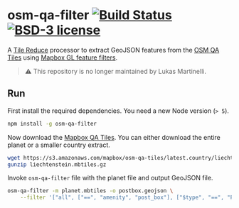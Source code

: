 # osm-qa-filter [![Build Status](https://travis-ci.org/lukasmartinelli/osm-qa-filter.svg?branch=master)](https://travis-ci.org/lukasmartinelli/) [![BSD-3 license](https://img.shields.io/badge/license-BSD--3-blue.svg)](https://tldrlegal.com/license/mit-license)

A [Tile Reduce](https://github.com/mapbox/tile-reduce) processor to extract GeoJSON features from the [OSM QA Tiles](osmlab.github.io/osm-qa-tiles/)
using [Mapbox GL feature filters](https://www.mapbox.com/mapbox-gl-style-spec/#types-filter).

> :warning: This repository is no longer maintained by Lukas Martinelli.

## Run

First install the required dependencies. You need a new Node version (`> 5`).

```bash
npm install -g osm-qa-filter
```

Now download the [Mapbox QA Tiles](https://www.mapbox.com/blog/osm-qa-tiles/).
You can either download the entire planet or a smaller country extract.

```bash
wget https://s3.amazonaws.com/mapbox/osm-qa-tiles/latest.country/liechtenstein.mbtiles.gz
gunzip liechtenstein.mbtiles.gz
```

Invoke `osm-qa-filter` file with the planet file and output GeoJSON file.

```bash
osm-qa-filter -m planet.mbtiles -o postbox.geojson \
    --filter '["all", ["==", "amenity", "post_box"], ["$type", "==", "Point"]]'
```
